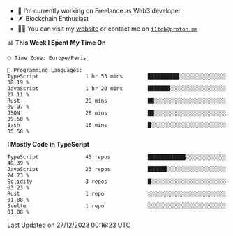 - 🔭 I’m currently working on Freelance as Web3 developer
- 🪶 Blockchain Enthusiast
- 👨‍💻 You can visit my [website](https://f1tch.xyz) or contact me on [`f1tch@proton.me`](mailto:f1tch@proton.me)

<!--START_SECTION:waka-->
📊 **This Week I Spent My Time On** 

```text
🕑︎ Time Zone: Europe/Paris

💬 Programming Languages: 
TypeScript               1 hr 53 mins        ██████████░░░░░░░░░░░░░░░   38.19 % 
JavaScript               1 hr 20 mins        ███████░░░░░░░░░░░░░░░░░░   27.11 % 
Rust                     29 mins             ██░░░░░░░░░░░░░░░░░░░░░░░   09.97 % 
JSON                     28 mins             ██░░░░░░░░░░░░░░░░░░░░░░░   09.50 % 
Bash                     16 mins             █░░░░░░░░░░░░░░░░░░░░░░░░   05.58 % 
```

**I Mostly Code in TypeScript** 

```text
TypeScript               45 repos            ████████████░░░░░░░░░░░░░   48.39 % 
JavaScript               23 repos            ██████░░░░░░░░░░░░░░░░░░░   24.73 % 
Solidity                 3 repos             █░░░░░░░░░░░░░░░░░░░░░░░░   03.23 % 
Rust                     1 repo              ░░░░░░░░░░░░░░░░░░░░░░░░░   01.08 % 
Svelte                   1 repo              ░░░░░░░░░░░░░░░░░░░░░░░░░   01.08 % 
```




 Last Updated on 27/12/2023 00:16:23 UTC
<!--END_SECTION:waka-->
